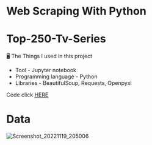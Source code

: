 # Web Scraping With Python

# Top-250-Tv-Series

🖥️ The Things I used in this project
- Tool - Jupyter notebook
- Programming language - Python
- Libraries - BeautifulSoup, Requests, Openpyxl

Code click [HERE](https://github.com/sujoyx/Top-250-Tv-Series/blob/main/Top_250_tv_series.ipynb)

# Data 
![Screenshot_20221119_205006](https://user-images.githubusercontent.com/118610214/202858178-d584e34c-7e31-4ae5-b891-cc14f12f9d0e.png)
